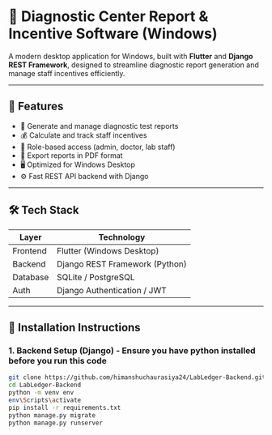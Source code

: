 # 🧪 Diagnostic Center Report & Incentive Software (Windows)

A modern desktop application for Windows, built with **Flutter** and **Django REST Framework**, designed to streamline diagnostic report generation and manage staff incentives efficiently.

---

## 🚀 Features

- 📄 Generate and manage diagnostic test reports
- 💰 Calculate and track staff incentives
- 🔐 Role-based access (admin, doctor, lab staff)
- 📁 Export reports in PDF format
- 🖥️ Optimized for Windows Desktop
- ⚙️ Fast REST API backend with Django

---

## 🛠️ Tech Stack

| Layer      | Technology                  |
|------------|------------------------------|
| Frontend   | Flutter (Windows Desktop)    |
| Backend    | Django REST Framework (Python) |
| Database   | SQLite / PostgreSQL          |
| Auth       | Django Authentication / JWT  |

---

## 🧩 Installation Instructions

### 1. Backend Setup (Django) - Ensure you have python installed before you run this code
```bash
git clone https://github.com/himanshuchaurasiya24/LabLedger-Backend.git
cd LabLedger-Backend
python -m venv env
env\Scripts\activate
pip install -r requirements.txt
python manage.py migrate
python manage.py runserver

